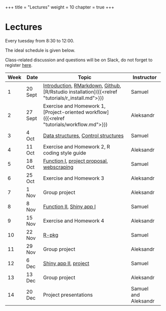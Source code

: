 +++
title = "Lectures"
weight = 10
chapter = true
+++

# Lectures

Every tuesday from 8:30 to 12:00.

The ideal schedule is given below. 

Class-related discussion and questions will be on Slack, do not forget to register [here](https://shiny.samorso.ch/fillingform/).

| Week | Date | Topic | Instructor |   
|---|---|---|---|   
| 1 | 20 Sept | [Introduction](https://ptds2022.github.io/class/lecture01), [RMarkdown](https://ptds2022.github.io/class/lecture02_markdown), [Github](https://ptds2022.github.io/class/lecture03_github), [R/Rstudio installation]({{<relref "tutorials/r_install.md">}}) | Samuel |   
| 2 | 27 Sept | Exercise and Homework 1, [Project-oriented workflow]({{<relref "tutorials/workflow.md">}}) | Aleksandr |
| 3 | 4 Oct | [Data structures](https://ptds2022.github.io/class/lecture04_datastructure), [Control structures](https://ptds2022.github.io/class/lecture05_controlstructure) | Samuel |
| 4 | 11 Oct | Exercise and Homework 2, R coding style guide | Aleksandr |
| 5 | 18 Oct | [Function I](https://ptds2022.github.io/class/lecture06_function), [project proposal](https://ptds2022.github.io/class/lecture07_project), [webscraping](https://ptds2022.github.io/class/lecture07_scrap) | Samuel |
| 6 | 25 Oct | Exercise and Homework 3 | Aleksandr | 
| 7 | 1 Nov | Group project | Aleksandr |
| 8 | 8 Nov| [Function II](https://ptds2022.github.io/class/lecture08_function), [Shiny app I](https://ptds2022.github.io/class/lecture09_shiny) | Samuel |
| 9 | 15 Nov | Exercise and Homework 4 | Aleksandr |
| 10 | 22 Nov | [R-pkg](https://ptds2022.github.io/class/lecture10_pkg) | Samuel |
| 11 | 29 Nov | Group project | Aleksandr |
| 12 | 6 Dec | [Shiny app II](https://ptds2022.github.io/class/lecture11_shiny2), [project](https://ptds2022.github.io/class/lecture12_project) | Samuel | 
| 13 | 13 Dec | Group project | Aleksandr | 
| 14 | 20 Dec | Project presentations | Samuel and Aleksandr| 


